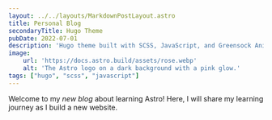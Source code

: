 ```yaml
---
layout: ../../layouts/MarkdownPostLayout.astro
title: Personal Blog
secondaryTitle: Hugo Theme
pubDate: 2022-07-01
description: 'Hugo theme built with SCSS, JavaScript, and Greensock Animation Platform.'
image:
    url: 'https://docs.astro.build/assets/rose.webp'
    alt: 'The Astro logo on a dark background with a pink glow.'
tags: ["hugo", "scss", "javascript"]
---
```


Welcome to my _new blog_ about learning Astro! Here, I will share my learning journey as I build a new website.